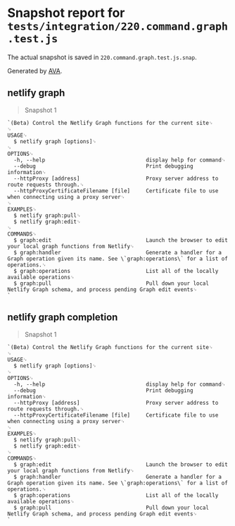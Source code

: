 # Snapshot report for `tests/integration/220.command.graph.test.js`

The actual snapshot is saved in `220.command.graph.test.js.snap`.

Generated by [AVA](https://avajs.dev).

## netlify graph

> Snapshot 1

    `(Beta) Control the Netlify Graph functions for the current site␊
    ␊
    USAGE␊
      $ netlify graph [options]␊
    ␊
    OPTIONS␊
      -h, --help                                display help for command␊
      --debug                                   Print debugging information␊
      --httpProxy [address]                     Proxy server address to route requests through.␊
      --httpProxyCertificateFilename [file]     Certificate file to use when connecting using a proxy server␊
    ␊
    EXAMPLES␊
      $ netlify graph:pull␊
      $ netlify graph:edit␊
    ␊
    COMMANDS␊
      $ graph:edit                              Launch the browser to edit your local graph functions from Netlify␊
      $ graph:handler                           Generate a handler for a Graph operation given its name. See \`graph:operations\` for a list of operations.␊
      $ graph:operations                        List all of the locally available operations␊
      $ graph:pull                              Pull down your local Netlify Graph schema, and process pending Graph edit events␊
    `

## netlify graph completion

> Snapshot 1

    `(Beta) Control the Netlify Graph functions for the current site␊
    ␊
    USAGE␊
      $ netlify graph [options]␊
    ␊
    OPTIONS␊
      -h, --help                                display help for command␊
      --debug                                   Print debugging information␊
      --httpProxy [address]                     Proxy server address to route requests through.␊
      --httpProxyCertificateFilename [file]     Certificate file to use when connecting using a proxy server␊
    ␊
    EXAMPLES␊
      $ netlify graph:pull␊
      $ netlify graph:edit␊
    ␊
    COMMANDS␊
      $ graph:edit                              Launch the browser to edit your local graph functions from Netlify␊
      $ graph:handler                           Generate a handler for a Graph operation given its name. See \`graph:operations\` for a list of operations.␊
      $ graph:operations                        List all of the locally available operations␊
      $ graph:pull                              Pull down your local Netlify Graph schema, and process pending Graph edit events␊
    `
